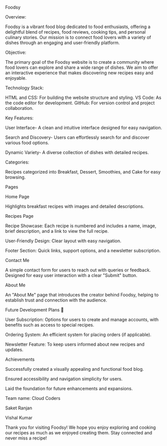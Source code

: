 Foodsy

Overview:

Foodsy is a vibrant food blog dedicated to food enthusiasts, offering a delightful blend of recipes, food reviews, cooking tips, and personal culinary stories. Our mission is to connect food lovers with a variety of dishes through an engaging and user-friendly platform.

Objective:

The primary goal of the Foodsy website is to create a community where food lovers can explore and share a wide range of dishes. We aim to offer an interactive experience that makes discovering new recipes easy and enjoyable.

Technology Stack:

HTML and CSS: For building the website structure and styling.
VS Code: As the code editor for development.
GitHub: For version control and project collaboration.



Key Features:

User Interface- A clean and intuitive interface designed for easy navigation.

Search and Discovery- Users can effortlessly search for and discover various food options.

Dynamic Variety- A diverse collection of dishes with detailed recipes.



Categories:

Recipes categorized into Breakfast, Dessert, Smoothies, and Cake for easy browsing.

Pages

Home Page

Highlights breakfast recipes with images and detailed descriptions.

Recipes Page

Recipe Showcase: Each recipe is numbered and includes a name, image, brief description, and a link to view the full recipe.

User-Friendly Design: Clear layout with easy navigation.

Footer Section: Quick links, support options, and a newsletter subscription.

Contact Me

A simple contact form for users to reach out with queries or feedback. Designed for easy user interaction with a clear "Submit" button.

About Me

An "About Me" page that introduces the creator behind Foodsy, helping to establish trust and connection with the audience.

Future Development Plans 🚀

User Subscription: Options for users to create and manage accounts, with benefits such as access to special recipes.

Ordering System: An efficient system for placing orders (if applicable).

Newsletter Feature: To keep users informed about new recipes and updates.

Achievements

Successfully created a visually appealing and functional food blog.

Ensured accessibility and navigation simplicity for users.

Laid the foundation for future enhancements and expansions.






Team name: Cloud Coders

Saket Ranjan

Vishal Kumar

Thank you for visiting Foodsy! We hope you enjoy exploring and cooking our recipes as much as we enjoyed creating them. Stay connected and never miss a recipe!

